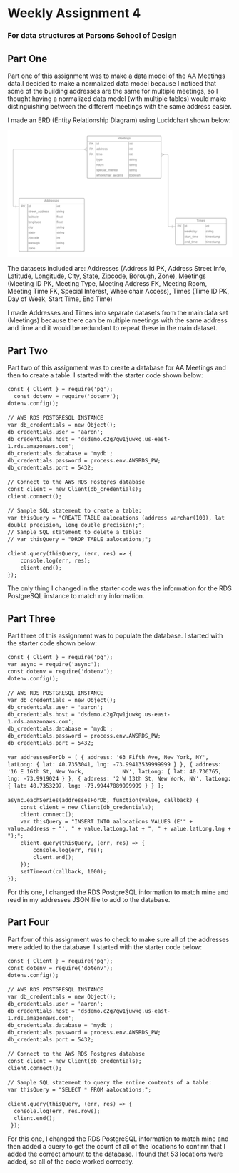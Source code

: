 # Weekly Assignment 4
### For data structures at Parsons School of Design

## Part One
Part one of this assignment was to make a data model of the AA Meetings data.I decided to make a normalized data model because I noticed that some of the building addresses are the same for multiple meetings, so I thought having a normalized data model (with multiple tables) would make distinguishing between the different meetings with the same address easier. 

I made an ERD (Entity Relationship Diagram) using Lucidchart shown below:

![](aa_meetingsERD.png)

The datasets included are:
Addresses (Address Id PK, Address Street Info, Latitude, Longitude, City, State, Zipcode, Borough, Zone),
Meetings (Meeting ID PK, Meeting Type, Meeting Address FK, Meeting Room, Meeting Time FK, Special Interest, Wheelchair Access),
Times (Time ID PK, Day of Week, Start Time, End Time)

I made Addresses and Times into separate datasets from the main data set (Meetings) because there can be multiple meetings with the same address and time and it would be redundant to repeat these in the main dataset.

## Part Two
Part two of this assignment was to create a database for AA Meetings and then to create a table. I started with the starter code shown below:

    const { Client } = require('pg');
      const dotenv = require('dotenv');
    dotenv.config();  

    // AWS RDS POSTGRESQL INSTANCE
    var db_credentials = new Object();
    db_credentials.user = 'aaron';
    db_credentials.host = 'dsdemo.c2g7qw1juwkg.us-east-1.rds.amazonaws.com';
    db_credentials.database = 'mydb';
    db_credentials.password = process.env.AWSRDS_PW;
    db_credentials.port = 5432;

    // Connect to the AWS RDS Postgres database
    const client = new Client(db_credentials);
    client.connect();

    // Sample SQL statement to create a table: 
    var thisQuery = "CREATE TABLE aalocations (address varchar(100), lat double precision, long double precision);";
    // Sample SQL statement to delete a table: 
    // var thisQuery = "DROP TABLE aalocations;"; 

    client.query(thisQuery, (err, res) => {
        console.log(err, res);
        client.end();
    });
    
 The only thing I changed in the starter code was the information for the RDS PostgreSQL instance to match my information.
 
 ## Part Three
 Part three of this assignment was to populate the database. I started with the starter code shown below:
 
    const { Client } = require('pg');
    var async = require('async');  
    const dotenv = require('dotenv');
    dotenv.config();  

    // AWS RDS POSTGRESQL INSTANCE
    var db_credentials = new Object();
    db_credentials.user = 'aaron';
    db_credentials.host = 'dsdemo.c2g7qw1juwkg.us-east-1.rds.amazonaws.com';
    db_credentials.database = 'mydb';
    db_credentials.password = process.env.AWSRDS_PW;
    db_credentials.port = 5432;

    var addressesForDb = [ { address: '63 Fifth Ave, New York, NY', latLong: { lat: 40.7353041, lng: -73.99413539999999 } }, { address: '16 E 16th St, New York,            NY', latLong: { lat: 40.736765, lng: -73.9919024 } }, { address: '2 W 13th St, New York, NY', latLong: { lat: 40.7353297, lng: -73.99447889999999 } } ];

    async.eachSeries(addressesForDb, function(value, callback) {
        const client = new Client(db_credentials);
        client.connect();
        var thisQuery = "INSERT INTO aalocations VALUES (E'" + value.address + "', " + value.latLong.lat + ", " + value.latLong.lng + ");";
        client.query(thisQuery, (err, res) => {
            console.log(err, res);
            client.end();
        });
        setTimeout(callback, 1000); 
    }); 
    
For this one, I changed the RDS PostgreSQL information to match mine and read in my addresses JSON file to add to the database. 

## Part Four
Part four of this assignment was to check to make sure all of the addresses were added to the database. I started with the starter code below:

    const { Client } = require('pg');  
    const dotenv = require('dotenv');
    dotenv.config();  

    // AWS RDS POSTGRESQL INSTANCE
    var db_credentials = new Object();
    db_credentials.user = 'aaron';
    db_credentials.host = 'dsdemo.c2g7qw1juwkg.us-east-1.rds.amazonaws.com';
    db_credentials.database = 'mydb';
    db_credentials.password = process.env.AWSRDS_PW;
    db_credentials.port = 5432;

    // Connect to the AWS RDS Postgres database
    const client = new Client(db_credentials);
    client.connect();

    // Sample SQL statement to query the entire contents of a table: 
    var thisQuery = "SELECT * FROM aalocations;";

    client.query(thisQuery, (err, res) => {
      console.log(err, res.rows);
      client.end();
     });
     
 For this one, I changed the RDS PostgreSQL information to match mine and then added a query to get the count of all of the locations to confirm that I added the correct amount to the database. I found that 53 locations were added, so all of the code worked correctly.
